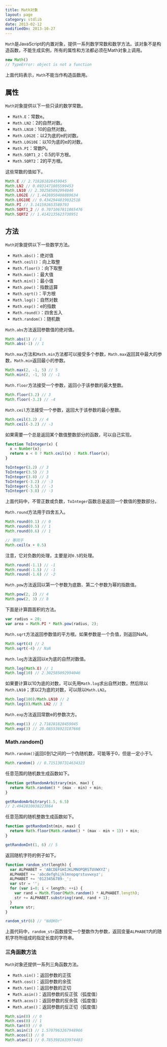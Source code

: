 ```yaml
---
title: Math对象
layout: page
category: stdlib
date: 2013-02-12
modifiedOn: 2013-10-27
---
```


`Math`是JavaScript的内置对象，提供一系列数学常数和数学方法。该对象不是构造函数，不能生成实例，所有的属性和方法都必须在Math对象上调用。

```javascript
new Math()
// TypeError: object is not a function
```

上面代码表示，`Math`不能当作构造函数用。

## 属性

`Math`对象提供以下一些只读的数学常数。

- `Math.E`：常数e。
- `Math.LN2`：2的自然对数。
- `Math.LN10`：10的自然对数。
- `Math.LOG2E`：以2为底的e的对数。
- `Math.LOG10E`：以10为底的e的对数。
- `Math.PI`：常数Pi。
- `Math.SQRT1_2`：0.5的平方根。
- `Math.SQRT2`：2的平方根。

这些常数的值如下。

```javascript
Math.E // 2.718281828459045
Math.LN2 // 0.6931471805599453
Math.LN10 // 2.302585092994046
Math.LOG2E // 1.4426950408889634
Math.LOG10E // 0.4342944819032518
Math.PI // 3.141592653589793
Math.SQRT1_2 // 0.7071067811865476
Math.SQRT2 // 1.4142135623730951
```

## 方法

`Math`对象提供以下一些数学方法。

- `Math.abs()`：绝对值
- `Math.ceil()`：向上取整
- `Math.floor()`：向下取整
- `Math.max()`：最大值
- `Math.min()`：最小值
- `Math.pow()`：指数运算
- `Math.sqrt()`：平方根
- `Math.log()`：自然对数
- `Math.exp()`：e的指数
- `Math.round()`：四舍五入
- `Math.random()`：随机数

`Math.abs`方法返回参数值的绝对值。

```javascript
Math.abs(1) // 1
Math.abs(-1) // 1
```

`Math.max`方法和`Math.min`方法都可以接受多个参数，`Math.max`返回其中最大的参数，`Math.min`返回最小的参数。

```javascript
Math.max(2, -1, 5) // 5
Math.min(2, -1, 5) // -1
```

`Math.floor`方法接受一个参数，返回小于该参数的最大整数。

```javascript
Math.floor(3.2) // 3
Math.floor(-3.2) // -4
```

`Math.ceil`方法接受一个参数，返回大于该参数的最小整数。

```javascript
Math.ceil(3.2) // 4
Math.ceil(-3.2) // -3
```

如果需要一个总是返回某个数值整数部分的函数，可以自己实现。

```javascript
function ToInteger(x) {
  x = Number(x);
  return x < 0 ? Math.ceil(x) : Math.floor(x);
}

ToInteger(3.2) // 3
ToInteger(3.5) // 3
ToInteger(3.8) // 3
ToInteger(-3.2) // -3
ToInteger(-3.5) // -3
ToInteger(-3.8) // -3
```

上面代码中，不管正数或负数，`ToInteger`函数总是返回一个数值的整数部分。

`Math.round`方法用于四舍五入。

```javascript
Math.round(0.1) // 0
Math.round(0.5) // 1
Math.round(0.6) // 1

// 等同于
Math.ceil(x + 0.5)
```

注意，它对负数的处理，主要是对`0.5`的处理。

```javascript
Math.round(-1.1) // -1
Math.round(-1.5) // -1
Math.round(-1.6) // -2
```

`Math.pow`方法返回以第一个参数为底数、第二个参数为幂的指数值。

```javascript
Math.pow(2, 2) // 4
Math.pow(2, 3) // 8
```

下面是计算圆面积的方法。

```javascript
var radius = 20;
var area = Math.PI * Math.pow(radius, 2);
```

`Math.sqrt`方法返回参数值的平方根。如果参数是一个负值，则返回NaN。

```javascript
Math.sqrt(4) // 2
Math.sqrt(-4) // NaN
```

`Math.log`方法返回以e为底的自然对数值。

```javascript
Math.log(Math.E) // 1
Math.log(10) // 2.302585092994046
```

如果要计算以10为底的对数，可以先用`Math.log`求出自然对数，然后除以`Math.LN10`；求以2为底的对数，可以除以`Math.LN2`。

```javascript
Math.log(100)/Math.LN10 // 2
Math.log(8)/Math.LN2 // 3
```

`Math.exp`方法返回常数e的参数次方。

```javascript
Math.exp(1) // 2.718281828459045
Math.exp(3) // 20.085536923187668
```

### Math.random()

`Math.random()`返回0到1之间的一个伪随机数，可能等于0，但是一定小于1。

```javascript
Math.random() // 0.7151307314634323
```

任意范围的随机数生成函数如下。

```javascript
function getRandomArbitrary(min, max) {
  return Math.random() * (max - min) + min;
}

getRandomArbitrary(1.5, 6.5)
// 2.4942810038223864
```

任意范围的随机整数生成函数如下。

```javascript
function getRandomInt(min, max) {
  return Math.floor(Math.random() * (max - min + 1)) + min;
}

getRandomInt(1, 6) // 5
```

返回随机字符的例子如下。

```javascript
function random_str(length) {
  var ALPHABET = 'ABCDEFGHIJKLMNOPQRSTUVWXYZ';
  ALPHABET += 'abcdefghijklmnopqrstuvwxyz';
  ALPHABET += '0123456789-_';
  var str = '';
  for (var i=0; i < length; ++i) {
    var rand = Math.floor(Math.random() * ALPHABET.length);
    str += ALPHABET.substring(rand, rand + 1);
  }
  return str;
}

random_str(6) // "NdQKOr"
```

上面代码中，`random_str`函数接受一个整数作为参数，返回变量`ALPHABET`内的随机字符所组成的指定长度的字符串。

### 三角函数方法

`Math`对象还提供一系列三角函数方法。

- `Math.sin()`：返回参数的正弦
- `Math.cos()`：返回参数的余弦
- `Math.tan()`：返回参数的正切
- `Math.asin()`：返回参数的反正弦（弧度值）
- `Math.acos()`：返回参数的反余弦（弧度值）
- `Math.atan()`：返回参数的反正切（弧度值）

```javascript
Math.sin(0) // 0
Math.cos(0) // 1
Math.tan(0) // 0
Math.asin(1) // 1.5707963267948966
Math.acos(1) // 0
Math.atan(1) // 0.7853981633974483
```
